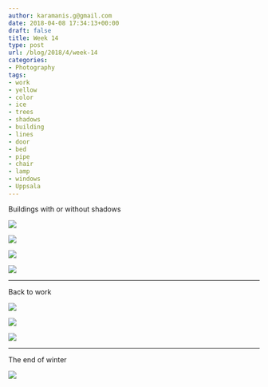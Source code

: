```yaml
---
author: karamanis.g@gmail.com
date: 2018-04-08 17:34:13+00:00
draft: false
title: Week 14
type: post
url: /blog/2018/4/week-14
categories:
- Photography
tags:
- work
- yellow
- color
- ice
- trees
- shadows
- building
- lines
- door
- bed
- pipe
- chair
- lamp
- windows
- Uppsala
---
```


Buildings with or without shadows



  
   ![](/images/2018-04-08-20184week-14/IMG_5202.jpg)

  

  
   ![](/images/2018-04-08-20184week-14/IMG_5297.jpg)

  

  
   ![](/images/2018-04-08-20184week-14/IMG_5186.jpg)

  

  
   ![](/images/2018-04-08-20184week-14/IMG_5188.jpg)

  



* * *

Back to work



  
   ![](/images/2018-04-08-20184week-14/IMG_5244.jpg)

  

  
   ![](/images/2018-04-08-20184week-14/IMG_5199.jpg)

  

  
   ![](/images/2018-04-08-20184week-14/IMG_5200.jpg)

  



* * *

The end of winter



  
   ![](/images/2018-04-08-20184week-14/IMG_5249.jpg)

  


